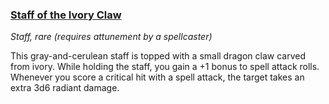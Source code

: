 ### [Staff of the Ivory Claw](https://www.dndbeyond.com/magic-items/staff-of-the-ivory-claw)

_Staff, rare (requires attunement by a spellcaster)_

This gray-and-cerulean staff is topped with a small dragon claw carved from ivory. While holding the staff, you gain a +1 bonus to spell attack rolls. Whenever you score a critical hit with a spell attack, the target takes an extra 3d6 radiant damage.